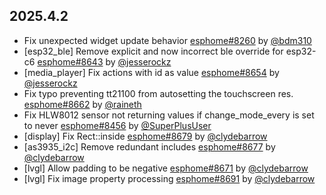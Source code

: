 ## 2025.4.2

- Fix unexpected widget update behavior [esphome#8260](https://github.com/esphome/esphome/pull/8260) by [@bdm310](https://github.com/bdm310)
- [esp32_ble] Remove explicit and now incorrect ble override for esp32-c6 [esphome#8643](https://github.com/esphome/esphome/pull/8643) by [@jesserockz](https://github.com/jesserockz)
- [media_player] Fix actions with id as value [esphome#8654](https://github.com/esphome/esphome/pull/8654) by [@jesserockz](https://github.com/jesserockz)
- Fix typo preventing tt21100 from autosetting the touchscreen res. [esphome#8662](https://github.com/esphome/esphome/pull/8662) by [@raineth](https://github.com/raineth)
- Fix HLW8012 sensor not returning values if change_mode_every is set to never [esphome#8456](https://github.com/esphome/esphome/pull/8456) by [@SuperPlusUser](https://github.com/SuperPlusUser)
- [display] Fix Rect::inside [esphome#8679](https://github.com/esphome/esphome/pull/8679) by [@clydebarrow](https://github.com/clydebarrow)
- [as3935_i2c] Remove redundant includes [esphome#8677](https://github.com/esphome/esphome/pull/8677) by [@clydebarrow](https://github.com/clydebarrow)
- [lvgl] Allow padding to be negative [esphome#8671](https://github.com/esphome/esphome/pull/8671) by [@clydebarrow](https://github.com/clydebarrow)
- [lvgl] Fix image property processing [esphome#8691](https://github.com/esphome/esphome/pull/8691) by [@clydebarrow](https://github.com/clydebarrow)

